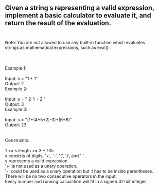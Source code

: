 ## Given a string s representing a valid expression, implement a basic calculator to evaluate it, and return the result of the evaluation. <br> <br> 
Note: You are not allowed to use any built-in function which evaluates strings as mathematical expressions, such as eval(). <br> <br> <br> <br> 
Example 1: <br> <br> 
Input: s = "1 + 1" <br> 
Output: 2 <br> 
Example 2: <br> <br> 
Input: s = " 2-1 + 2 " <br> 
Output: 3 <br> 
Example 3: <br> <br> 
Input: s = "(1+(4+5+2)-3)+(6+8)" <br> 
Output: 23 <br> <br> <br> 
Constraints: <br> <br> 
1 <= s.length <= 3 * 105 <br> 
s consists of digits, '+', '-', '(', ')', and ' '. <br> 
s represents a valid expression. <br> 
'+' is not used as a unary operation. <br> 
'-' could be used as a unary operation but it has to be inside parentheses. <br> 
There will be no two consecutive operators in the input. <br> 
Every number and running calculation will fit in a signed 32-bit integer. <br> 
